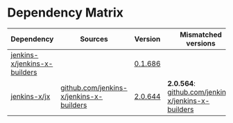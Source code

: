 # Dependency Matrix

Dependency | Sources | Version | Mismatched versions
---------- | ------- | ------- | -------------------
[jenkins-x/jenkins-x-builders](https://github.com/jenkins-x/jenkins-x-builders.git) |  | [0.1.686]() | 
[jenkins-x/jx](https://github.com/jenkins-x/jx.git) | [github.com/jenkins-x/jenkins-x-builders](https://github.com/jenkins-x/jenkins-x-builders) | [2.0.644](https://github.com/jenkins-x/jx/releases/tag/v2.0.644) | **2.0.564**: [github.com/jenkins-x/jenkins-x-builders](https://github.com/jenkins-x/jenkins-x-builders)
